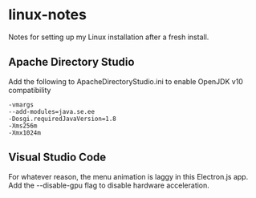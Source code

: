 # linux-notes
Notes for setting up my Linux installation after a fresh install.

## Apache Directory Studio
Add the following to ApacheDirectoryStudio.ini to enable OpenJDK v10 compatibility

~~~text
-vmargs
--add-modules=java.se.ee
-Dosgi.requiredJavaVersion=1.8
-Xms256m
-Xmx1024m
~~~

## Visual Studio Code
For whatever reason, the menu animation is laggy in this Electron.js app. Add the --disable-gpu flag to disable hardware acceleration.
